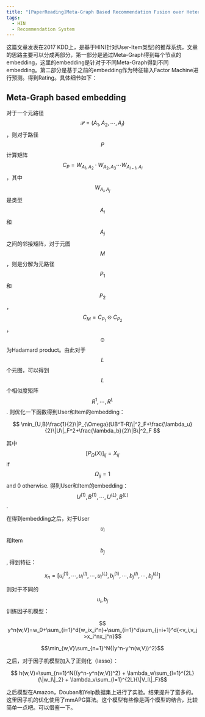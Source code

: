 ```yaml
---
title: "[PaperReading]Meta-Graph Based Recommendation Fusion over Heterogeneous Information Networks"
tags: 
  - HIN
  - Recommendation System
---
```

 
<script type="text/javascript" async
  src="https://cdnjs.cloudflare.com/ajax/libs/mathjax/2.7.1/MathJax.js?config=TeX-AMS-MML_HTMLorMML">
</script>
 
这篇文章发表在2017 KDD上，是基于HIN(针对User-Item类型)的推荐系统，文章的思路主要可以分成两部分，第一部分是通过Meta-Graph得到每个节点的embedding，这里的embedding是针对于不同Meta-Graph得到不同embedding。第二部分是基于之前的embedding作为特征输入Factor Machine进行预测。得到Rating。具体细节如下：

## Meta-Graph based embedding

对于一个元路径$$\mathcal{P}=(A_1,A_2,\cdots,A_l)$$，则对于路径$$P$$计算矩阵$$C_P=W_{A_1,A_2}\cdot W_{A_2,A_3}\cdots W_{A_{l-1},A_l}$$，其中$$W_{A_i,A_j}$$是类型$$A_i$$和$$A_j$$之间的邻接矩阵，对于元图$$M$$，则是分解为元路径$$P_1$$和$$P_2$$，$$C_M=C_{P_1}\odot C_{P_2}$$，$$\odot$$为Hadamard product。由此对于$$L$$个元图，可以得到$$L$$个相似度矩阵$$R^1,\cdots, R^L$$. 则优化一下函数得到User和Item的embedding：

$$
\min_{U,B}\frac{1}{2}\|P_{\Omega}(UB^T-R)\|^2_F+\frac{\lambda_u}{2}\|U\|_F^2+\frac{\lambda_b}{2}\|B\|^2_F
$$

其中$$[P_{\Omega}(X)]_{ij}=X_{ij}$$ if $$\Omega_{ij}=1$$ and 0 otherwise. 得到User和Item的embedding：$$U^{(1)},B^{(1)},\cdots,U^{(L)},B^{(L)}$$.

在得到embedding之后，对于User $$u_i$$和Item $$b_j$$, 得到特征：

$$x_n=[u_i^{(1)},\cdots,u_i^{(l)},\cdots,u_i^{(L)},b_j^{(1)},\cdots,b_j^{(l)},\cdots,b_j^{(L)}]$$

则对于不同的$$u_i, b_j$$训练因子机模型：

$$
y^n(w,V)=w_0+\sum_{i=1}^d{w_ix_i^n}+\sum_{i=1}^d\sum_{j=i+1}^d{<v_i,v_j>x_i^nx_j^n}$$

$$\min_{w,V}\sum_{n=1}^N{(y^n-y^n(w,V))^2}$$

之后，对于因子机模型加入了正则化（lasso）：

$$
h(w,V)=\sum_{n=1}^N{(y^n-y^n(w,V))^2} + \lambda_w\sum_{l=1}^{2L}{\|w_l\|_2} + \lambda_v\sum_{l=1}^{2L}{\|V_l\|_F}$$

之后模型在Amazon，Douban和Yelp数据集上进行了实验。结果提升了蛮多的。这里因子机的优化使用了mmAPG算法。这个模型有些像是两个模型的结合，比较简单一点吧。可以借鉴一下。
